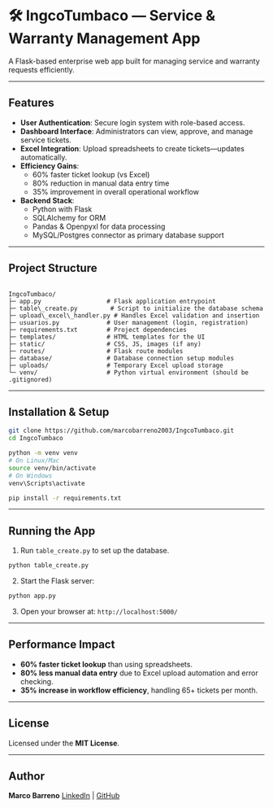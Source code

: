 
# 🛠 IngcoTumbaco — Service & Warranty Management App

A Flask-based enterprise web app built for managing service and warranty requests efficiently.

---

##  Features

- **User Authentication**: Secure login system with role-based access.  
- **Dashboard Interface**: Administrators can view, approve, and manage service tickets.  
- **Excel Integration**: Upload spreadsheets to create tickets—updates automatically.  
- **Efficiency Gains**:  
  - 60% faster ticket lookup (vs Excel)  
  - 80% reduction in manual data entry time  
  - 35% improvement in overall operational workflow  
- **Backend Stack**:
  - Python with Flask  
  - SQLAlchemy for ORM  
  - Pandas & Openpyxl for data processing  
  - MySQL/Postgres connector as primary database support  

---

##  Project Structure

```

IngcoTumbaco/
├─ app.py                  # Flask application entrypoint
├─ table\_create.py         # Script to initialize the database schema
├─ upload\_excel\_handler.py # Handles Excel validation and insertion
├─ usuarios.py             # User management (login, registration)
├─ requirements.txt        # Project dependencies
├─ templates/              # HTML templates for the UI
├─ static/                 # CSS, JS, images (if any)
├─ routes/                 # Flask route modules
├─ database/               # Database connection setup modules
├─ uploads/                # Temporary Excel upload storage
└─ venv/                   # Python virtual environment (should be .gitignored)

````

---

##  Installation & Setup

```bash
git clone https://github.com/marcobarreno2003/IngcoTumbaco.git
cd IngcoTumbaco

python -m venv venv
# On Linux/Mac
source venv/bin/activate
# On Windows
venv\Scripts\activate

pip install -r requirements.txt
````

---

## Running the App

1. Run `table_create.py` to set up the database.

```bash
python table_create.py
```

2. Start the Flask server:

```bash
python app.py
```

3. Open your browser at: `http://localhost:5000/`

---

## Performance Impact

* **60% faster ticket lookup** than using spreadsheets.
* **80% less manual data entry** due to Excel upload automation and error checking.
* **35% increase in workflow efficiency**, handling 65+ tickets per month.

---

## License

Licensed under the **MIT License**.

---

## Author

**Marco Barreno**
[LinkedIn](https://www.linkedin.com/in/marco-barreno-uh/) | [GitHub](https://github.com/marcobarreno2003)

```



